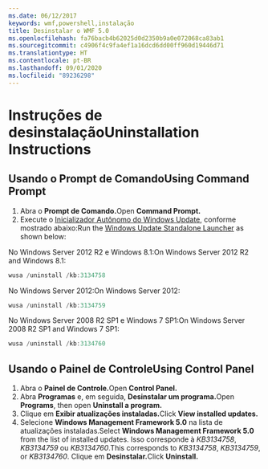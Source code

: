 ```yaml
---
ms.date: 06/12/2017
keywords: wmf,powershell,instalação
title: Desinstalar o WMF 5.0
ms.openlocfilehash: fa76bacb4b62025d0d2350b9a0e072068ca83ab1
ms.sourcegitcommit: c4906f4c9fa4ef1a16dcd6dd00ff960d19446d71
ms.translationtype: HT
ms.contentlocale: pt-BR
ms.lasthandoff: 09/01/2020
ms.locfileid: "89236298"
---
```

# <a name="uninstallation-instructions"></a><span data-ttu-id="fe037-103">Instruções de desinstalação</span><span class="sxs-lookup"><span data-stu-id="fe037-103">Uninstallation Instructions</span></span>

## <a name="using-command-prompt"></a><span data-ttu-id="fe037-104">Usando o Prompt de Comando</span><span class="sxs-lookup"><span data-stu-id="fe037-104">Using Command Prompt</span></span>

1. <span data-ttu-id="fe037-105">Abra o **Prompt de Comando.**</span><span class="sxs-lookup"><span data-stu-id="fe037-105">Open **Command Prompt.**</span></span>
2. <span data-ttu-id="fe037-106">Execute o [Inicializador Autônomo do Windows Update](https://support.microsoft.com/kb/934307), conforme mostrado abaixo:</span><span class="sxs-lookup"><span data-stu-id="fe037-106">Run the [Windows Update Standalone Launcher](https://support.microsoft.com/kb/934307) as shown below:</span></span>

<span data-ttu-id="fe037-107">No Windows Server 2012 R2 e Windows 8.1:</span><span class="sxs-lookup"><span data-stu-id="fe037-107">On Windows Server 2012 R2 and Windows 8.1:</span></span>

```powershell
wusa /uninstall /kb:3134758
```

<span data-ttu-id="fe037-108">No Windows Server 2012:</span><span class="sxs-lookup"><span data-stu-id="fe037-108">On Windows Server 2012:</span></span>

```powershell
wusa /uninstall /kb:3134759
```

<span data-ttu-id="fe037-109">No Windows Server 2008 R2 SP1 e Windows 7 SP1:</span><span class="sxs-lookup"><span data-stu-id="fe037-109">On Windows Server 2008 R2 SP1 and Windows 7 SP1:</span></span>

```powershell
wusa /uninstall /kb:3134760
```

## <a name="using-control-panel"></a><span data-ttu-id="fe037-110">Usando o Painel de Controle</span><span class="sxs-lookup"><span data-stu-id="fe037-110">Using Control Panel</span></span>

1. <span data-ttu-id="fe037-111">Abra o **Painel de Controle.**</span><span class="sxs-lookup"><span data-stu-id="fe037-111">Open **Control Panel.**</span></span>
2. <span data-ttu-id="fe037-112">Abra **Programas** e, em seguida, **Desinstalar um programa.**</span><span class="sxs-lookup"><span data-stu-id="fe037-112">Open **Programs**, then open **Uninstall a program.**</span></span>
3. <span data-ttu-id="fe037-113">Clique em **Exibir atualizações instaladas.**</span><span class="sxs-lookup"><span data-stu-id="fe037-113">Click **View installed updates.**</span></span>
4. <span data-ttu-id="fe037-114">Selecione **Windows Management Framework 5.0** na lista de atualizações instaladas.</span><span class="sxs-lookup"><span data-stu-id="fe037-114">Select **Windows Management Framework 5.0** from the list of installed updates.</span></span> <span data-ttu-id="fe037-115">Isso corresponde à *KB3134758*, *KB3134759* ou *KB3134760*.</span><span class="sxs-lookup"><span data-stu-id="fe037-115">This corresponds to *KB3134758*, *KB3134759*, or *KB3134760*.</span></span> <span data-ttu-id="fe037-116">Clique em **Desinstalar.**</span><span class="sxs-lookup"><span data-stu-id="fe037-116">Click **Uninstall.**</span></span>
